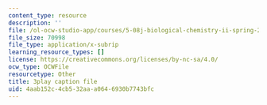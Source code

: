 ```yaml
---
content_type: resource
description: ''
file: /ol-ocw-studio-app/courses/5-08j-biological-chemistry-ii-spring-2016/4aab152c4cb532aaa0646930b7743bfc_w4nmIfPJe9E.srt
file_size: 70998
file_type: application/x-subrip
learning_resource_types: []
license: https://creativecommons.org/licenses/by-nc-sa/4.0/
ocw_type: OCWFile
resourcetype: Other
title: 3play caption file
uid: 4aab152c-4cb5-32aa-a064-6930b7743bfc
---
```

